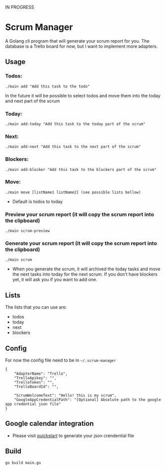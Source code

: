 IN PROGRESS

# Scrum Manager

A Golang cli program that will generate your scrum report for you.
The database is a Trello board for now, but I want to implement more adapters.


## Usage
### Todos:
    ./main add "Add this task to the todo"
In the future it will be possible to select todos and move them into the today and next part of the scrum
### Today:
    ./main add-today "Add this task to the today part of the scrum"
### Next:
    ./main add-next "Add this task to the next part of the scrum"
### Blockers:
    ./main add-blocker "Add this task to the blockers part of the scrum"
### Move:
    ./main move [listName1 listName2] (see possible lists bellow)
- Default is todos to today
### Preview your scrum report (it will copy the scrum report into the clipboard)
    ./main scrum-preview
### Generate your scrum report (it will copy the scrum report into the clipboard)
    ./main scrum
- When you generate the scrum, it will archived the today tasks and move the next tasks into today for the next scrum. If you don't have blockers yet, it will ask you if you want to add one.

## Lists
The lists that you can use are:
- todos
- today
- next
- blockers
## Config
For now the config file need to be in `~/.scrum-manager`
```
{
	"AdapterName": "Trello",
	"TrelloApikey": "",
	"TrelloToken": "",
	"TrelloBoardId": "",

	"ScrumWelcomeText": "Hello! this is my scrum",
    "GoogleAppCredentialPath": "[Optional] Absolute path to the google app credential json file"
}
```
## Google calendar integration
- Please visit [quickstart](https://developers.google.com/calendar/quickstart/go) to generate your json crendential file
## Build
```
go build main.go
```
